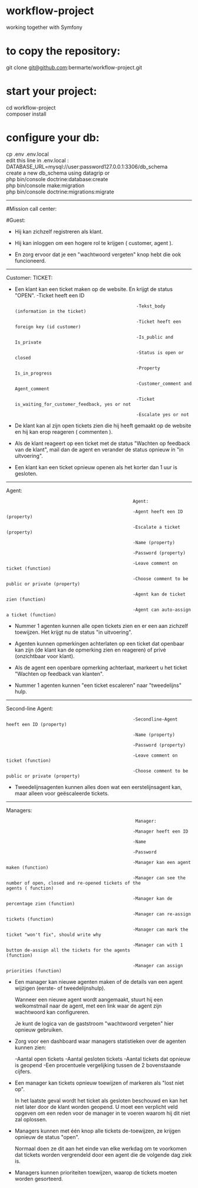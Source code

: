 # workflow-project
working together with Symfony
# to copy the repository:
git clone git@github.com:bermarte/workflow-project.git<br>
# start your project:
cd workflow-project<br>
composer install<br>
# configure your db:
cp .env .env.local<br>
edit this line in .env.local : DATABASE_URL=mysql://user:password127.0.0.1:3306/db_schema<br>
create a new db_schema using datagrip or<br>
php bin/console doctrine:database:create<br>
php bin/console make:migration<br>
php bin/console doctrine:migrations:migrate<br>
<hr>


#Mission call center:

#Guest:

- Hij kan zichzelf registreren als klant.

- Hij kan inloggen om een hogere rol te krijgen ( customer, agent ).

- En zorg ervoor dat je een "wachtwoord vergeten" knop hebt die ook funcioneerd.


----------------------------------------------------------------------------------------

Customer:												 TICKET:


- Een klant kan een ticket maken op de website. En krijgt de status "OPEN".				-Ticket heeft een ID 

													-Tekst_body (information in the ticket)

													-Ticket heeft een foreign key (id customer)

													-Is_public and Is_private

													-Status is open or closed

													-Property Is_in_progress

													-Customer_comment and Agent_comment
				
													-Ticket is_waiting_for_customer_feedback, yes or not

													-Escalate yes or not
	


															
- De klant kan al zijn open tickets zien die hij heeft gemaakt op de website en hij kan
  erop reageren ( commenten ).

- Als de klant reageert op een ticket met de status "Wachten op feedback van de klant",
  mail dan de agent en verander de status opnieuw in "in uitvoering".

- Een klant kan een ticket opnieuw openen als het korter dan 1 uur is gesloten.


----------------------------------------------------------------------------------------

Agent:

													Agent:

													-Agent heeft een ID (property)

													-Escalate a ticket (property)

													-Name (property)

													-Password (property)

													-Leave comment on ticket (function)

													-Choose comment to be public or private	(property)

													-Agent kan de ticket zien (function)

													-Agent can auto-assign a ticket	(function)

													

													

													






- Nummer 1 agenten kunnen alle open tickets zien en er een aan zichzelf toewijzen. Het krijgt nu de status "in uitvoering".

- Agenten kunnen opmerkingen achterlaten op een ticket dat openbaar kan zijn (de klant
  kan de opmerking zien en reageren) of privé (onzichtbaar voor klant).

- Als de agent een openbare opmerking achterlaat, markeert u het ticket "Wachten op feedback van klanten".

- Nummer 1 agenten kunnen "een ticket escaleren" naar "tweedelijns" hulp.


----------------------------------------------------------------------------------------

Second-line Agent:

	

													-Secondline-Agent heeft een ID (property)

													-Name (property)

													-Password (property)

													-Leave comment on ticket (function)

													-Choose comment to be public or private (property)

													


- Tweedelijnsagenten kunnen alles doen wat een eerstelijnsagent kan, maar alleen voor
  geëscaleerde tickets.


----------------------------------------------------------------------------------------

Managers:


			
													 Manager:

													-Manager heeft een ID

													-Name

													-Password

													-Manager kan een agent maken (function)

													-Manager can see the number of open, closed and re-opened tickets of the 														 agents ( function)

													-Manager kan de percentage zien (function)

													-Manager can re-assign tickets (function)

													-Manager can mark the ticket "won't fix", should write why

													-Manager can with 1 button de-assign all the tickets for the agents 														(function)

													-Manager can assign priorities (function)



- Een manager kan nieuwe agenten maken of de details van een agent wijzigen (eerste- of
  tweedelijnshulp). 
  
  Wanneer een nieuwe agent wordt aangemaakt, stuurt hij een
  welkomstmail naar de agent, met een link waar de agent zijn wachtwoord kan
  configureren. 
  
  Je kunt de logica van de gaststroom "wachtwoord vergeten" hier opnieuw gebruiken.


- Zorg voor een dashboard waar managers statistieken over de agenten kunnen zien:

     -Aantal open tickets
     -Aantal gesloten tickets
     -Aantal tickets dat opnieuw is geopend
     -Een procentuele vergelijking tussen de 2 bovenstaande cijfers.


- Een manager kan tickets opnieuw toewijzen of markeren als "lost niet op".
  

  In het laatste geval wordt het ticket als gesloten beschouwd en kan het niet later door de klant worden geopend. 
  U moet een verplicht veld opgeven om een reden voor de manager in te voeren waarom hij dit niet zal oplossen.


- Managers kunnen met één knop alle tickets de-toewijzen, ze krijgen opnieuw de status "open". 

  Normaal doen ze dit aan het einde van elke werkdag om te voorkomen dat tickets worden vergrendeld door een agent die de volgende dag ziek is.


- Managers kunnen prioriteiten toewijzen, waarop de tickets moeten worden gesorteerd.




